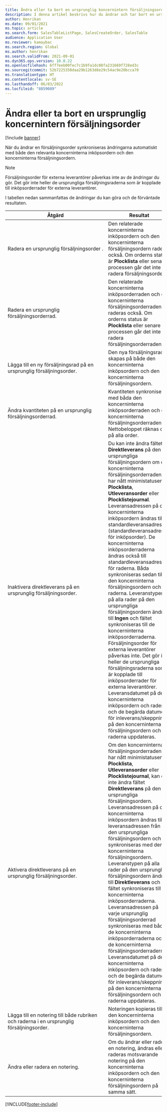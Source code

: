 ```yaml
---
title: Ändra eller ta bort en ursprunglig koncernintern försäljningsorder
description: I denna artikel beskrivs hur du ändrar och tar bort en ursprunglig försäljningsorderfunktion
author: Henrikan
ms.date: 09/01/2021
ms.topic: article
ms.search.form: SalesTableListPage, SalesCreateOrder, SalesTable
audience: Application User
ms.reviewer: kamaybac
ms.search.region: Global
ms.author: henrikan
ms.search.validFrom: 2021-09-01
ms.dyn365.ops.version: 10.0.22
ms.openlocfilehash: 6ff7eeb00fec7c1b9fa1dc08fa231669f728ed3c
ms.sourcegitcommit: 52b7225350daa29b1263d8e29c54ac9e20bcca70
ms.translationtype: HT
ms.contentlocale: sv-SE
ms.lasthandoff: 06/03/2022
ms.locfileid: "8859089"
---
```

# <a name="change-or-delete-an-original-intercompany-sales-order"></a>Ändra eller ta bort en ursprunglig koncernintern försäljningsorder

[!include [banner](../../includes/banner.md)]

När du ändrar en försäljningsorder synkroniseras ändringarna automatiskt med både den relevanta koncerninterna inköpsordern och den koncerninterna försäljningsordern.

> [!NOTE]
> Försäljningsorder för externa leverantörer påverkas inte av de ändringar du gör. Det gör inte heller de ursprungliga försäljningsraderna som är kopplade till inköpsorderrader för externa leverantörer.

I tabellen nedan sammanfattas de ändringar du kan göra och de förväntade resultaten.

| Åtgärd | Resultat |
|---|---|
| Radera&nbsp;en&nbsp;ursprunglig&nbsp;försäljningsorder&nbsp;. | Den relaterade koncerninterna inköpsordern och den koncerninterna försäljningsordern raderas också. Om orderns status är **Plocklista** eller senare i processen går det inte att radera försäljningsordern. |
| Radera en ursprunglig försäljningsorderrad. | Den relaterade koncerninterna inköpsorderraden och den koncerninterna försäljningsorderraden raderas också. Om orderns status är **Plocklista** eller senare i processen går det inte att radera försäljningsorderraden. |
| Lägga till en ny försäljningsrad på en ursprunglig försäljningsorder. | Den nya försäljningsraden skapas på både den koncerninterna inköpsordern och den koncerninterna försäljningsordern. |
| Ändra kvantiteten på en ursprunglig försäljningsorderrad. | Kvantiteten synkroniseras med båda den koncerninterna inköpsorderraden och den koncerninterna försäljningsorderraden. Nettobeloppet räknas om på alla order. |
| Inaktivera direktleverans på en ursprunglig försäljningsorder. | Du kan inte ändra fältet **Direktleverans** på den ursprungliga försäljningsordern om den koncerninterna försäljningsorderraden har nått minimistatusen **Plocklista**, **Utleveransorder** eller **Plocklistejournal**. Leveransadressen på den koncerninterna inköpsordern ändras till standardleveransadressen (standardleveransadress för inköpsorder). De koncerninterna inköpsorderraderna ändras också till standardleveransadress för raderna. Båda synkroniseras sedan till den koncerninterna försäljningsordern och raderna. Leveranstypen på alla rader på den ursprungliga försäljningsordern ändras till **Ingen** och fältet synkroniseras till de koncerninterna inköpsorderraderna. Försäljningsorder för externa leverantörer påverkas inte. Det gör inte heller de ursprungliga försäljningsraderna som är kopplade till inköpsorderrader för externa leverantörer. Leveransdatumet på den koncerninterna inköpsordern och raderna och de begärda datumen för inleverans/skeppning på den koncerninterna försäljningsordern och raderna uppdateras. |
| Aktivera direktleverans på en ursprunglig försäljningsorder. | Om den koncerninterna försäljningsorderraden har nått minimistatusen **Plocklista**, **Utleveransorder** eller **Plocklistejournal**, kan du inte ändra fältet **Direktleverans** på den ursprungliga försäljningsordern. Leveransadressen på den koncerninterna inköpsordern ändras till leveransadressen från den ursprungliga försäljningsordern och synkroniseras med den koncerninterna försäljningsordern. Leveranstypen på alla rader på den ursprungliga försäljningsordern ändras till **Direktleverans** och fältet synkroniseras till de koncerninterna inköpsorderraderna. Leveransadressen på varje ursprunglig försäljningsorderrad synkroniseras med både de koncerninterna inköpsorderraderna och de koncerninterna försäljningsorderraderna. Leveransdatumet på den koncerninterna inköpsordern och raderna och de begärda datumen för inleverans/skeppning på den koncerninterna försäljningsordern och raderna uppdateras. |
| Lägga till en notering till både rubriken och raderna i en ursprunglig försäljningsorder. | Noteringen kopieras till den koncerninterna inköpsordern och den koncerninterna försäljningsordern. |
| Ändra eller radera en notering. | Om du ändrar eller raderar en notering, ändras eller raderas motsvarande notering på den koncerninterna inköpsordern och den koncerninterna försäljningsordern på samma sätt. |

[!INCLUDE[footer-include](../../includes/footer-banner.md)]
